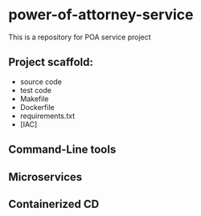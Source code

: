 # power-of-attorney-service
This is a repository for POA service project

## Project scaffold:
  - source code
  - test code
  - Makefile
  - Dockerfile
  - requirements.txt
  - [IAC]

## Command-Line tools
## Microservices
## Containerized CD
